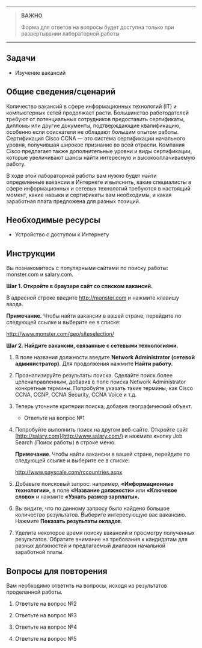 
---

> **ВАЖНО**
> 
> Форма для ответов на вопросы будет доступна только при развертывании лабораторной работы 

---

## Задачи

-   Изучение вакансий

## Общие сведения/сценарий

Количество вакансий в сфере информационных технологий (IT) и компьютерных сетей продолжает расти. Большинство работодателей требуют от потенциальных сотрудников предоставить сертификаты, дипломы или другие документы, подтверждающие квалификацию, особенно если соискатели не обладают большим опытом работы. Сертификация Cisco CCNA — это система сертификации начального уровня, получившая широкое признание во всей отрасли. Компания Cisco предлагает также дополнительные уровни и виды сертификации, которые увеличивают шансы найти интересную и высокооплачиваемую работу.

В ходе этой лабораторной работы вам нужно будет найти определенные вакансии в Интернете и выяснить, какие специалисты в сфере информационных и сетевых технологий требуются в настоящий момент, какие навыки и сертификаты вам необходимы, и какая заработная плата предложена для разных позиций.

## Необходимые ресурсы

-   Устройство с доступом к Интернету

## Инструкции

Вы познакомитесь с популярными сайтами по поиску работы: monster.com и salary.com.

**Шаг 1. Откройте в браузере сайт со списком вакансий.**

В адресной строке введите <http://monster.com> и нажмите клавишу ввода.

**Примечание.** Чтобы найти вакансии в вашей стране, перейдите по следующей ссылке и выберите ее в списке:

<http://www.monster.com/geo/siteselection/>

**Шаг 2. Найдите вакансии, связанные с сетевыми технологиями.**

1.  В поле названия должности введите **Network Administrator (сетевой администратор)**. Для продолжения нажмите **Найти работу.**

2.  Проанализируйте результаты поиска. Сделайте поиск более целенаправленным, добавив в поле поиска Network Administrator конкретные термины. Попробуйте указать такие термины, как Cisco CCNA, CCNP, CCNA Security, CCNA Voice и т.д.

3.  Теперь уточните критерии поиска, добавив географический объект. 
    
    - Ответьте на вопрос №1

4.  Попробуйте выполнить поиск на другом веб-сайте. Откройте сайт [http://salary.com](http://www.salary.com/) и нажмите кнопку Job Search (Поиск работы) в строке меню.

    **Примечание**. Чтобы найти вакансии в вашей стране, перейдите по следующей ссылке и выберите ее в списке:

    <http://www.payscale.com/rccountries.aspx>

5.  Добавьте поисковый запрос: например, **«Информационные технологии»,** в поле **«Название должности»** или **«Ключевое слово»** и нажмите **«Узнать размер зарплаты».**

6.  Вы видите, что по данному запросу было найдено большое количество результатов. Выберите интересующую вас вакансию. Нажмите **Показать результаты окладов**.

7.  Уделите некоторое время поиску вакансий и просмотру полученных результатов. Обратите внимание на требования к кандидатам для разных должностей и предлагаемый диапазон начальной заработной платы.

## Вопросы для повторения

Вам необходимо ответить на вопросы, исходя из результатов проделанной работы.

1.  Ответьте на вопрос №2

2.  Ответьте на вопрос №3

3.  Ответьте на вопрос №4

4.  Ответьте на вопрос №5
